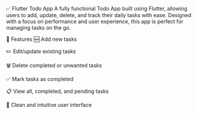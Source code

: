 ✅ Flutter Todo App
A fully functional Todo App built using Flutter, allowing users to add, update, delete, and track their daily tasks with ease. Designed with a focus on performance and user experience, this app is perfect for managing tasks on the go.

🚀 Features
🆕 Add new tasks

✏️ Edit/update existing tasks

🗑️ Delete completed or unwanted tasks

✅ Mark tasks as completed

📋 View all, completed, and pending tasks

🎨 Clean and intuitive user interface

